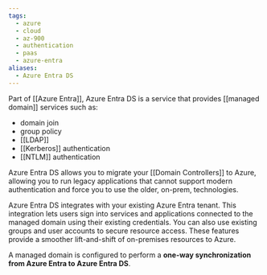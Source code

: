 ```yaml
---
tags:
  - azure
  - cloud
  - az-900
  - authentication
  - paas
  - azure-entra
aliases:
  - Azure Entra DS
---
```


Part of [[Azure Entra]], Azure Entra DS is a service that provides [[managed domain]] services such as:

- domain join
- group policy
- [[LDAP]]
- [[Kerberos]] authentication
- [[NTLM]] authentication

Azure Entra DS allows you to migrate your [[Domain Controllers]] to Azure, allowing you to run legacy applications that cannot support modern authentication and force you to use the older, on-prem, technologies.

Azure Entra DS integrates with your existing Azure Entra tenant. This integration lets users sign into services and applications connected to the managed domain using their existing credentials. You can also use existing groups and user accounts to secure resource access. These features provide a smoother lift-and-shift of on-premises resources to Azure.

A managed domain is configured to perform a **one-way synchronization from Azure Entra to Azure Entra DS**.
